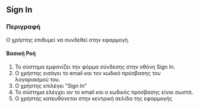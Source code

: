 ## Sign In

### Περιγραφή

Ο χρήστης επιθυμεί να συνδεθεί στην εφαρμογή.

#### Βασική Ροή

1. Το σύστημα εμφανίζει την φόρμα σύνδεσης στην οθόνη Sign In.
2. Ο χρήστης εισάγει το email και τον κωδικό πρόσβασης του λογαριασμού του.
3. Ο χρήστης επιλέγει "Sign In"
4. Το σύστημα ελέγχει αν το email και ο κωδικός πρόσβασης είναι σωστά.
5. Ο χρήστης κατευθύνεται στην κεντρική σελίδα της εφαρμογής

<!--

- Εάν τα διαπιστευτήρια είναι λανθασμένα, εμφανίζεται σχετικό μήνυμα λάθους
- Ο χρήστης μπορεί να επιλέξει "Ξέχασα τον κωδικό μου" για επαναφορά κωδικού -->
